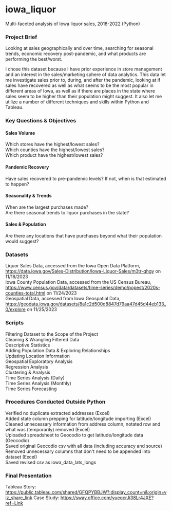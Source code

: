 # iowa_liquor
Multi-faceted analysis of Iowa liquor sales, 2018-2022 (Python)

### Project Brief
Looking at sales geographically and over time, searching for seasonal trends, economic recovery post-pandemic, and what products are performing the best/worst.   

I chose this dataset because I have prior experience in store management and an interest in the sales/marketing sphere of data analytics. This data let me investigate sales prior to, during, and after the pandemic, looking at if sales have recovered as well as what seems to be the most popular in different areas of Iowa, as well as if there are places in the state where sales seem to be higher than their population might suggest. It also let me utilize a number of different techniques and skills within Python and Tableau.  

### Key Questions & Objectives
#### Sales Volume   
Which stores have the highest/lowest sales?    
Which counties have the highest/lowest sales?    
Which product have the highest/lowest sales?    
#### Pandemic Recovery   
Have sales recovered to pre-pandemic levels? If not, when is that estimated to happen?    
#### Seasonality & Trends   
When are the largest purchases made?    
Are there seasonal trends to liquor purchases in the state?    
#### Sales & Population   
Are there any locations that have purchases beyond what their population would suggest?    

### Datasets
Liquor Sales Data, accessed from the Iowa Open Data Platform, https://data.iowa.gov/Sales-Distribution/Iowa-Liquor-Sales/m3tr-qhgy on 11/18/2023   
Iowa County Population Data, accessed from the US Census Bureau, https://www.census.gov/data/datasets/time-series/demo/popest/2020s-counties-total.html on 11/24/2023   
Geospatial Data, accessed from Iowa Geospatial Data, https://geodata.iowa.gov/datasets/8a1c2d500d8847d79aa47d45d44eb133_0/explore on 11/25/2023

### Scripts
Filtering Dataset to the Scope of the Project   
Cleaning & Wrangling Filtered Data   
Descriptive Statistics   
Adding Population Data & Exploring Relationships   
Updating Location Information   
Geospatial Exploratory Analysis    
Regression Analysis    
Clustering & Analysis   
Time Series Analysis (Daily)   
Time Series Analysis (Monthly)   
Time Series Forecasting   

### Procedures Conducted Outside Python   
Verified no duplicate extracted addresses (Excel)   
Added state column prepping for latitude/longitude importing (Excel)   
Cleaned unnecessary information from address column, notated row and what was (temporarily) removed (Excel)   
Uploaded spreadsheet to Geocodio to get latitude/longitude data (Geocodio)   
Saved original Geocodio csv with all data (including accuracy and source)   
Removed unnecessary columns that don't need to be appended into dataset (Excel)   
Saved revised csv as iowa_data_lats_longs   

### Final Presentation
Tableau Story: https://public.tableau.com/shared/GFQPYBBJW?:display_count=n&:origin=viz_share_link
Case Study: https://sway.office.com/yueqcrJi38Lr4JXE?ref=Link
